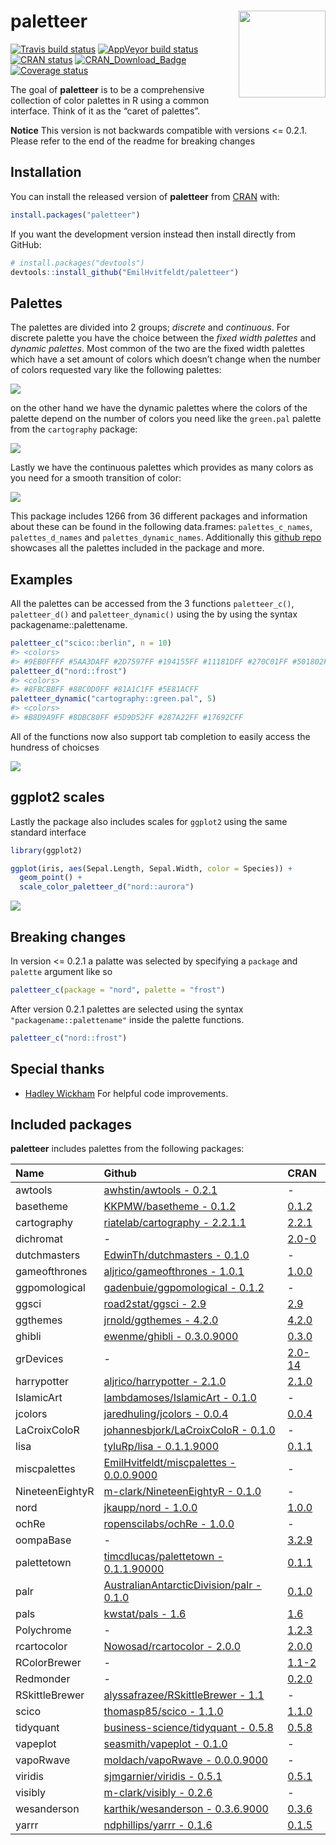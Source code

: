 
<!-- README.md is generated from README.Rmd. Please edit that file -->

# paletteer <img src='man/figures/logo.png' align="right" height="139" />

[![Travis build
status](https://travis-ci.org/EmilHvitfeldt/paletteer.svg?branch=master)](https://travis-ci.org/EmilHvitfeldt/paletteer)
[![AppVeyor build
status](https://ci.appveyor.com/api/projects/status/github/EmilHvitfeldt/paletteer?branch=master&svg=true)](https://ci.appveyor.com/project/EmilHvitfeldt/paletteer)
[![CRAN
status](https://www.r-pkg.org/badges/version/paletteer)](https://cran.r-project.org/package=paletteer)
[![CRAN\_Download\_Badge](http://cranlogs.r-pkg.org/badges/paletteer)](https://CRAN.R-project.org/package=paletteer)
[![Coverage
status](https://codecov.io/gh/EmilHvitfeldt/paletteer/branch/master/graph/badge.svg)](https://codecov.io/github/EmilHvitfeldt/paletteer?branch=master)

The goal of **paletteer** is to be a comprehensive collection of color
palettes in R using a common interface. Think of it as the “caret of
palettes”.

**Notice** This version is not backwards compatible with versions \<=
0.2.1. Please refer to the end of the readme for breaking changes

## Installation

You can install the released version of **paletteer** from
[CRAN](https://CRAN.R-project.org) with:

``` r
install.packages("paletteer")
```

If you want the development version instead then install directly from
GitHub:

``` r
# install.packages("devtools")
devtools::install_github("EmilHvitfeldt/paletteer")
```

## Palettes

The palettes are divided into 2 groups; *discrete* and *continuous*. For
discrete palette you have the choice between the *fixed width palettes*
and *dynamic palettes*. Most common of the two are the fixed width
palettes which have a set amount of colors which doesn’t change when the
number of colors requested vary like the following palettes:

![](man/figures/README-unnamed-chunk-2-1.png)<!-- -->

on the other hand we have the dynamic palettes where the colors of the
palette depend on the number of colors you need like the `green.pal`
palette from the `cartography` package:

![](man/figures/README-unnamed-chunk-3-1.png)<!-- -->

Lastly we have the continuous palettes which provides as many colors as
you need for a smooth transition of color:

![](man/figures/README-unnamed-chunk-4-1.png)<!-- -->

This package includes 1266 from 36 different packages and information
about these can be found in the following data.frames:
`palettes_c_names`, `palettes_d_names` and `palettes_dynamic_names`.
Additionally this [github
repo](https://github.com/EmilHvitfeldt/r-color-palettes) showcases all
the palettes included in the package and more.

## Examples

All the palettes can be accessed from the 3 functions `paletteer_c()`,
`paletteer_d()` and `paletteer_dynamic()` using the by using the syntax
packagename::palettename.

``` r
paletteer_c("scico::berlin", n = 10)
#> <colors>
#> #9EB0FFFF #5AA3DAFF #2D7597FF #194155FF #11181DFF #270C01FF #501802FF #8A3F2AFF #C37469FF #FFACACFF
paletteer_d("nord::frost")
#> <colors>
#> #8FBCBBFF #88C0D0FF #81A1C1FF #5E81ACFF
paletteer_dynamic("cartography::green.pal", 5)
#> <colors>
#> #B8D9A9FF #8DBC80FF #5D9D52FF #287A22FF #17692CFF
```

All of the functions now also support tab completion to easily access
the hundress of choicses

![](man/figures/paletteer-demo.gif)

## ggplot2 scales

Lastly the package also includes scales for `ggplot2` using the same
standard interface

``` r
library(ggplot2)

ggplot(iris, aes(Sepal.Length, Sepal.Width, color = Species)) +
  geom_point() +
  scale_color_paletteer_d("nord::aurora")
```

![](man/figures/README-unnamed-chunk-6-1.png)<!-- -->

## Breaking changes

In version \<= 0.2.1 a palatte was selected by specifying a `package`
and `palette` argument like so

``` r
paletteer_c(package = "nord", palette = "frost")
```

After version 0.2.1 palettes are selected using the syntax
`"packagename::palettename"` inside the palette functions.

``` r
paletteer_c("nord::frost")
```

## Special thanks

  - [Hadley Wickham](https://github.com/hadley) For helpful code
    improvements.

## Included packages

**paletteer** includes palettes from the following
packages:

| Name            | Github                                                                                          | CRAN                                                      |
| :-------------- | :---------------------------------------------------------------------------------------------- | :-------------------------------------------------------- |
| awtools         | [awhstin/awtools - 0.2.1](https://github.com/awhstin/awtools)                                   | \-                                                        |
| basetheme       | [KKPMW/basetheme - 0.1.2](https://github.com/KKPMW/basetheme)                                   | [0.1.2](https://CRAN.R-project.org/package=basetheme)     |
| cartography     | [riatelab/cartography - 2.2.1.1](https://github.com/riatelab/cartography)                       | [2.2.1](https://CRAN.R-project.org/package=cartography)   |
| dichromat       | \-                                                                                              | [2.0-0](https://CRAN.R-project.org/package=dichromat)     |
| dutchmasters    | [EdwinTh/dutchmasters - 0.1.0](https://github.com/EdwinTh/dutchmasters)                         | \-                                                        |
| gameofthrones   | [aljrico/gameofthrones - 1.0.1](https://github.com/aljrico/gameofthrones)                       | [1.0.0](https://CRAN.R-project.org/package=gameofthrones) |
| ggpomological   | [gadenbuie/ggpomological - 0.1.2](https://github.com/gadenbuie/ggpomological)                   | \-                                                        |
| ggsci           | [road2stat/ggsci - 2.9](https://github.com/road2stat/ggsci)                                     | [2.9](https://CRAN.R-project.org/package=ggsci)           |
| ggthemes        | [jrnold/ggthemes - 4.2.0](https://github.com/jrnold/ggthemes)                                   | [4.2.0](https://CRAN.R-project.org/package=ggthemes)      |
| ghibli          | [ewenme/ghibli - 0.3.0.9000](https://github.com/ewenme/ghibli)                                  | [0.3.0](https://CRAN.R-project.org/package=ghibli)        |
| grDevices       | \-                                                                                              | [2.0-14](https://CRAN.R-project.org/package=grDevices)    |
| harrypotter     | [aljrico/harrypotter - 2.1.0](https://github.com/aljrico/harrypotter)                           | [2.1.0](https://CRAN.R-project.org/package=harrypotter)   |
| IslamicArt      | [lambdamoses/IslamicArt - 0.1.0](https://github.com/lambdamoses/IslamicArt)                     | \-                                                        |
| jcolors         | [jaredhuling/jcolors - 0.0.4](https://github.com/jaredhuling/jcolors)                           | [0.0.4](https://CRAN.R-project.org/package=jcolors)       |
| LaCroixColoR    | [johannesbjork/LaCroixColoR - 0.1.0](https://github.com/johannesbjork/LaCroixColoR)             | \-                                                        |
| lisa            | [tyluRp/lisa - 0.1.1.9000](https://github.com/tyluRp/lisa)                                      | [0.1.1](https://CRAN.R-project.org/package=lisa)          |
| miscpalettes    | [EmilHvitfeldt/miscpalettes - 0.0.0.9000](https://github.com/EmilHvitfeldt/miscpalettes)        | \-                                                        |
| NineteenEightyR | [m-clark/NineteenEightyR - 0.1.0](https://github.com/m-clark/NineteenEightyR)                   | \-                                                        |
| nord            | [jkaupp/nord - 1.0.0](https://github.com/jkaupp/nord)                                           | [1.0.0](https://CRAN.R-project.org/package=nord)          |
| ochRe           | [ropenscilabs/ochRe - 1.0.0](https://github.com/ropenscilabs/ochRe)                             | \-                                                        |
| oompaBase       | \-                                                                                              | [3.2.9](https://CRAN.R-project.org/package=oompaBase)     |
| palettetown     | [timcdlucas/palettetown - 0.1.1.90000](https://github.com/timcdlucas/palettetown)               | [0.1.1](https://CRAN.R-project.org/package=palettetown)   |
| palr            | [AustralianAntarcticDivision/palr - 0.1.0](https://github.com/AustralianAntarcticDivision/palr) | [0.1.0](https://CRAN.R-project.org/package=palr)          |
| pals            | [kwstat/pals - 1.6](https://github.com/kwstat/pals)                                             | [1.6](https://CRAN.R-project.org/package=pals)            |
| Polychrome      | \-                                                                                              | [1.2.3](https://CRAN.R-project.org/package=Polychrome)    |
| rcartocolor     | [Nowosad/rcartocolor - 2.0.0](https://github.com/Nowosad/rcartocolor)                           | [2.0.0](https://CRAN.R-project.org/package=rcartocolor)   |
| RColorBrewer    | \-                                                                                              | [1.1-2](https://CRAN.R-project.org/package=RColorBrewer)  |
| Redmonder       | \-                                                                                              | [0.2.0](https://CRAN.R-project.org/package=Redmonder)     |
| RSkittleBrewer  | [alyssafrazee/RSkittleBrewer - 1.1](https://github.com/alyssafrazee/RSkittleBrewer)             | \-                                                        |
| scico           | [thomasp85/scico - 1.1.0](https://github.com/thomasp85/scico)                                   | [1.1.0](https://CRAN.R-project.org/package=scico)         |
| tidyquant       | [business-science/tidyquant - 0.5.8](https://github.com/business-science/tidyquant)             | [0.5.8](https://CRAN.R-project.org/package=tidyquant)     |
| vapeplot        | [seasmith/vapeplot - 0.1.0](https://github.com/seasmith/vapeplot)                               | \-                                                        |
| vapoRwave       | [moldach/vapoRwave - 0.0.0.9000](https://github.com/moldach/vapoRwave)                          | \-                                                        |
| viridis         | [sjmgarnier/viridis - 0.5.1](https://github.com/sjmgarnier/viridis)                             | [0.5.1](https://CRAN.R-project.org/package=viridis)       |
| visibly         | [m-clark/visibly - 0.2.6](https://github.com/m-clark/visibly)                                   | \-                                                        |
| wesanderson     | [karthik/wesanderson - 0.3.6.9000](https://github.com/karthik/wesanderson)                      | [0.3.6](https://CRAN.R-project.org/package=wesanderson)   |
| yarrr           | [ndphillips/yarrr - 0.1.6](https://github.com/ndphillips/yarrr)                                 | [0.1.5](https://CRAN.R-project.org/package=yarrr)         |
